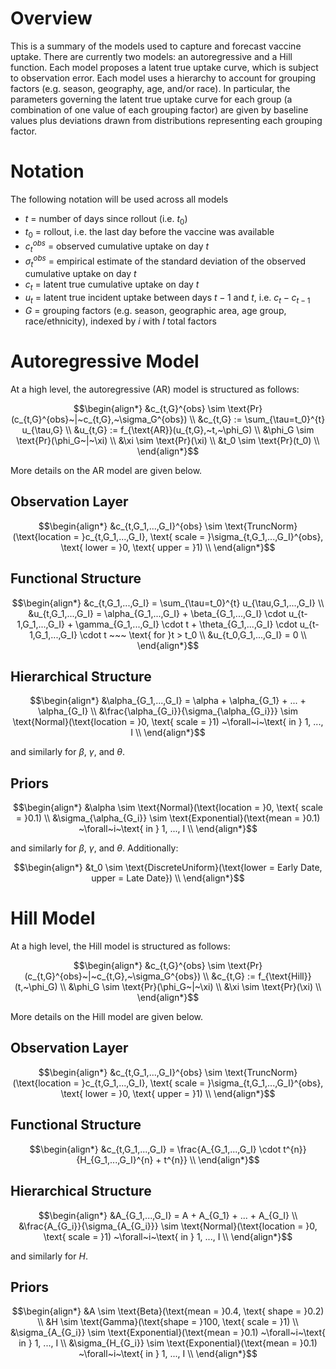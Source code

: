 # Overview

This is a summary of the models used to capture and forecast vaccine uptake. There are currently two models: an autoregressive and a Hill function. Each model proposes a latent true uptake curve, which is subject to observation error. Each model uses a hierarchy to account for grouping factors (e.g. season, geography, age, and/or race). In particular, the parameters governing the latent true uptake curve for each group (a combination of one value of each grouping factor) are given by baseline values plus deviations drawn from distributions representing each grouping factor.

# Notation

The following notation will be used across all models
- $t$ = number of days since rollout (i.e. $t_0$)
- $t_0$ = rollout, i.e. the last day before the vaccine was available
- $c_t^{obs}$ = observed cumulative uptake on day $t$
- $\sigma_t^{obs}$ = empirical estimate of the standard deviation of the observed cumulative uptake on day $t$
- $c_t$ = latent true cumulative uptake on day $t$
- $u_t$ = latent true incident uptake between days $t-1$ and $t$, i.e. $c_t - c_{t-1}$
- $G$ = grouping factors (e.g. season, geographic area, age group, race/ethnicity), indexed by $i$ with $I$ total factors

# Autoregressive Model

At a high level, the autoregressive (AR) model is structured as follows:

```math
\begin{align*}
&c_{t,G}^{obs} \sim \text{Pr}(c_{t,G}^{obs}~|~c_{t,G},~\sigma_G^{obs}) \\
&c_{t,G} := \sum_{\tau=t_0}^{t} u_{\tau,G} \\
&u_{t,G} := f_{\text{AR}}(u_{t,G},~t,~\phi_G) \\
&\phi_G \sim \text{Pr}(\phi_G~|~\xi) \\
&\xi \sim \text{Pr}(\xi) \\
&t_0 \sim \text{Pr}(t_0) \\
\end{align*}
```

More details on the AR model are given below.

## Observation Layer

```math
\begin{align*}
&c_{t,G_1,...,G_I}^{obs} \sim \text{TruncNorm}(\text{location = }c_{t,G_1,...,G_I}, \text{ scale = }\sigma_{t,G_1,...,G_I}^{obs}, \text{ lower = }0, \text{ upper = }1) \\
\end{align*}
```

## Functional Structure

```math
\begin{align*}
&c_{t,G_1,...,G_I} = \sum_{\tau=t_0}^{t} u_{\tau,G_1,...,G_I} \\
&u_{t,G_1,...,G_I} = \alpha_{G_1,...,G_I} + \beta_{G_1,...,G_I} \cdot u_{t-1,G_1,...,G_I} + \gamma_{G_1,...,G_I} \cdot t + \theta_{G_1,...,G_I} \cdot u_{t-1,G_1,...,G_I} \cdot t ~~~ \text{ for }t > t_0 \\
&u_{t_0,G_1,...,G_I} = 0 \\
\end{align*}
```

## Hierarchical Structure

```math
\begin{align*}
&\alpha_{G_1,...,G_I} = \alpha + \alpha_{G_1} + ... + \alpha_{G_I} \\
&\frac{\alpha_{G_i}}{\sigma_{\alpha_{G_i}}} \sim \text{Normal}(\text{location = }0, \text{ scale = }1) ~\forall~i~\text{ in } 1, ..., I \\
\end{align*}
```

and similarly for $\beta$, $\gamma$, and $\theta$.

## Priors

```math
\begin{align*}
&\alpha \sim \text{Normal}(\text{location = }0, \text{ scale = }0.1) \\
&\sigma_{\alpha_{G_i}} \sim \text{Exponential}(\text{mean = }0.1) ~\forall~i~\text{ in } 1, ..., I \\
\end{align*}
```

and similarly for $\beta$, $\gamma$, and $\theta$. Additionally:

```math
\begin{align*}
&t_0 \sim \text{DiscreteUniform}(\text{lower = Early Date, upper = Late Date}) \\
\end{align*}
```

# Hill Model

At a high level, the Hill model is structured as follows:

```math
\begin{align*}
&c_{t,G}^{obs} \sim \text{Pr}(c_{t,G}^{obs}~|~c_{t,G},~\sigma_G^{obs}) \\
&c_{t,G} := f_{\text{Hill}}(t,~\phi_G) \\
&\phi_G \sim \text{Pr}(\phi_G~|~\xi) \\
&\xi \sim \text{Pr}(\xi) \\
\end{align*}
```

More details on the Hill model are given below.

## Observation Layer

```math
\begin{align*}
&c_{t,G_1,...,G_I}^{obs} \sim \text{TruncNorm}(\text{location = }c_{t,G_1,...,G_I}, \text{ scale = }\sigma_{t,G_1,...,G_I}^{obs}, \text{ lower = }0, \text{ upper = }1) \\
\end{align*}
```

## Functional Structure

```math
\begin{align*}
&c_{t,G_1,...,G_I} = \frac{A_{G_1,...,G_I} \cdot t^{n}}{H_{G_1,...,G_I}^{n} + t^{n}} \\
\end{align*}
```

## Hierarchical Structure

```math
\begin{align*}
&A_{G_1,...,G_I} = A + A_{G_1} + ... + A_{G_I} \\
&\frac{A_{G_i}}{\sigma_{A_{G_i}}} \sim \text{Normal}(\text{location = }0, \text{ scale = }1) ~\forall~i~\text{ in } 1, ..., I \\
\end{align*}
```

and similarly for $H$.

## Priors

```math
\begin{align*}
&A \sim \text{Beta}(\text{mean = }0.4, \text{ shape = }0.2) \\
&H \sim \text{Gamma}(\text{shape = }100, \text{ scale = }1) \\
&\sigma_{A_{G_i}} \sim \text{Exponential}(\text{mean = }0.1) ~\forall~i~\text{ in } 1, ..., I \\
&\sigma_{H_{G_i}} \sim \text{Exponential}(\text{mean = }0.1) ~\forall~i~\text{ in } 1, ..., I \\
\end{align*}
```
